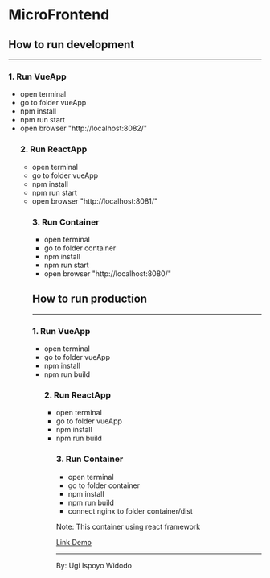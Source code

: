 <h1>MicroFrontend</h1>
<h2>How to run development</h2>
<hr/>
<h3>1. Run VueApp</h3>
<ul>
    <li>open terminal</l1>
    <li>go to folder vueApp</l1>
    <li>npm install</li>
    <li>npm run start</li>
    <li>open browser "http://localhost:8082/"</li>
</hr/>
<h3>2. Run ReactApp</h3>
<ul>
    <li>open terminal</l1>
    <li>go to folder vueApp</l1>
    <li>npm install</li>
    <li>npm run start</li>
    <li>open browser "http://localhost:8081/"</li>
</hr/>
<h3>3. Run Container</h3>
<ul>
    <li>open terminal</l1>
    <li>go to folder container</l1>
    <li>npm install</li>
    <li>npm run start</li>
    <li>open browser "http://localhost:8080/"</li>
</ul>
<h2>How to run production</h2>
<hr/>
<h3>1. Run VueApp</h3>
<ul>
    <li>open terminal</l1>
    <li>go to folder vueApp</l1>
    <li>npm install</li>
    <li>npm run build</li>
</hr/>
<h3>2. Run ReactApp</h3>
<ul>
    <li>open terminal</l1>
    <li>go to folder vueApp</l1>
    <li>npm install</li>
    <li>npm run build</li>
</hr/>
<h3>3. Run Container</h3>
<ul>
    <li>open terminal</l1>
    <li>go to folder container</l1>
    <li>npm install</li>
    <li>npm run build</li>
    <li>connect nginx to folder container/dist</li>
</ul>
</hr/>
<p>Note: This container using react framework</p>
<a href="http://test-microfrontend.ugiispoyowidodo.com/" target="_blank">
    Link Demo
</a>
<hr/>
<span>By: Ugi Ispoyo Widodo</span>